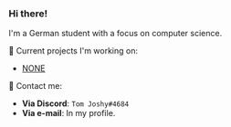 ### Hi there!

I'm a German student with a focus on computer science.


🚧 Current projects I'm working on:

  - [NONE](https://github.com/NONE)



💬 Contact me:

  - **Via Discord**: `Tom Joshy#4684`
  - **Via e-mail**: In my profile.
